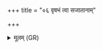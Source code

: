 +++
title = "०६ वृषभं त्वा सजातानाम्"

+++
<details><summary>मूलम् (GR)</summary>

वृषभं त्वा सजातानां  
सपत्नानां विषासहिम् ।  
हन्तारं शत्रूणां कृण्मो  
विराजं गोपतिं गवाम् ॥
</details>
